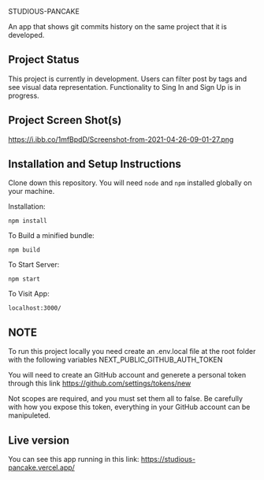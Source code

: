 STUDIOUS-PANCAKE

An app that shows git commits history on the same project that it is developed.

## Project Status

This project is currently in development. Users can filter post by tags and see visual data representation. Functionality to Sing In and Sign Up is in progress.

## Project Screen Shot(s)

https://i.ibb.co/1mfBpdD/Screenshot-from-2021-04-26-09-01-27.png

## Installation and Setup Instructions

Clone down this repository. You will need `node` and `npm` installed globally on your machine.

Installation:

`npm install`

To Build a minified bundle:

`npm build`

To Start Server:

`npm start`

To Visit App:

`localhost:3000/`

## NOTE

To run this project locally you need create an .env.local file at the root folder with the following variables NEXT_PUBLIC_GITHUB_AUTH_TOKEN

You will need to create an GitHub account and generete a personal token through this link
https://github.com/settings/tokens/new

Not scopes are required, and you must set them all to false. Be carefully with how you expose this token, everything in your GitHub account can be manipuleted.

## Live version

You can see this app running in this link:
https://studious-pancake.vercel.app/
